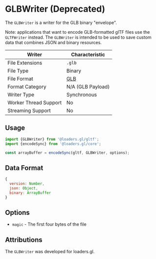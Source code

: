 # GLBWriter (Deprecated)

The `GLBWriter` is a writer for the GLB binary "envelope".

Note: applications that want to encode GLB-formatted glTF files use the `GLTFWriter` instead. The `GLBWriter` is intended to be used to save custom data that combines JSON and binary resources.

| Writer                | Characteristic                                                                                          |
| --------------------- | ------------------------------------------------------------------------------------------------------- |
| File Extensions       | `.glb`                                                                                                  |
| File Type             | Binary                                                                                                  |
| File Format           | [GLB](https://github.com/KhronosGroup/glTF/tree/master/specification/2.0#glb-file-format-specification) |
| Format Category       | N/A (GLB Payload)                                                                                       |
| Writer Type           | Synchronous                                                                                             |
| Worker Thread Support | No                                                                                                      |
| Streaming Support     | No                                                                                                      |

## Usage

```js
import {GLBWriter} from '@loaders.gl/gltf';
import {encodeSync} from '@loaders.gl/core';

const arrayBuffer = encodeSync(gltf, GLBWriter, options);
```

## Data Format

```js
{
  version: Number,
  json: Object,
  binary: ArrayBuffer
}
```

## Options

- `magic` - The first four bytes of the file

## Attributions

The `GLBWriter` was developed for loaders.gl.

